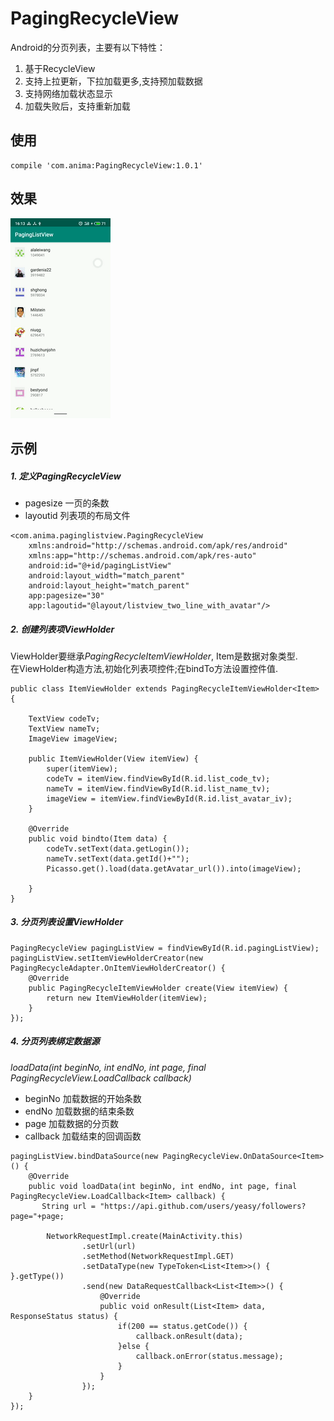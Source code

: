# PagingRecycleView
Android的分页列表，主要有以下特性：
1. 基于RecycleView
2. 支持上拉更新，下拉加载更多,支持预加载数据
3. 支持网络加载状态显示
4. 加载失败后，支持重新加载

## 使用


```
compile 'com.anima:PagingRecycleView:1.0.1'
```

## 效果
![image](https://raw.githubusercontent.com/Anima18/PagingRecycleView/master/images/image1.gif)

## 示例
##### 1. 定义PagingRecycleView  
- pagesize 一页的条数
- layoutid 列表项的布局文件

```
<com.anima.paginglistview.PagingRecycleView
    xmlns:android="http://schemas.android.com/apk/res/android"
    xmlns:app="http://schemas.android.com/apk/res-auto"
    android:id="@+id/pagingListView"
    android:layout_width="match_parent"
    android:layout_height="match_parent"
    app:pagesize="30"
    app:lagoutid="@layout/listview_two_line_with_avatar"/>
```
##### 2. 创建列表项ViewHolder  
ViewHolder要继承*PagingRecycleItemViewHolder*, Item是数据对象类型.  
在ViewHolder构造方法,初始化列表项控件;在bindTo方法设置控件值.

```
public class ItemViewHolder extends PagingRecycleItemViewHolder<Item> {

    TextView codeTv;
    TextView nameTv;
    ImageView imageView;

    public ItemViewHolder(View itemView) {
        super(itemView);
        codeTv = itemView.findViewById(R.id.list_code_tv);
        nameTv = itemView.findViewById(R.id.list_name_tv);
        imageView = itemView.findViewById(R.id.list_avatar_iv);
    }

    @Override
    public void bindto(Item data) {
        codeTv.setText(data.getLogin());
        nameTv.setText(data.getId()+"");
        Picasso.get().load(data.getAvatar_url()).into(imageView);

    }
}
``` 

##### 3. 分页列表设置ViewHolder  

```
PagingRecycleView pagingListView = findViewById(R.id.pagingListView);
pagingListView.setItemViewHolderCreator(new PagingRecycleAdapter.OnItemViewHolderCreator() {
    @Override
    public PagingRecycleItemViewHolder create(View itemView) {
        return new ItemViewHolder(itemView);
    }
});
```

##### 4. 分页列表绑定数据源  
*loadData(int beginNo, int endNo, int page, final PagingRecycleView.LoadCallback<Item> callback)*

- beginNo 加载数据的开始条数
- endNo 加载数据的结束条数
- page 加载数据的分页数
- callback 加载结束的回调函数

```
pagingListView.bindDataSource(new PagingRecycleView.OnDataSource<Item>() {
    @Override
    public void loadData(int beginNo, int endNo, int page, final PagingRecycleView.LoadCallback<Item> callback) {
       String url = "https://api.github.com/users/yeasy/followers?page="+page;

        NetworkRequestImpl.create(MainActivity.this)
                .setUrl(url)
                .setMethod(NetworkRequestImpl.GET)
                .setDataType(new TypeToken<List<Item>>() { }.getType())
                .send(new DataRequestCallback<List<Item>>() {
                    @Override
                    public void onResult(List<Item> data, ResponseStatus status) {
                        if(200 == status.getCode()) {
                            callback.onResult(data);
                        }else {
                            callback.onError(status.message);
                        }
                    }
                });
    }
});
```


